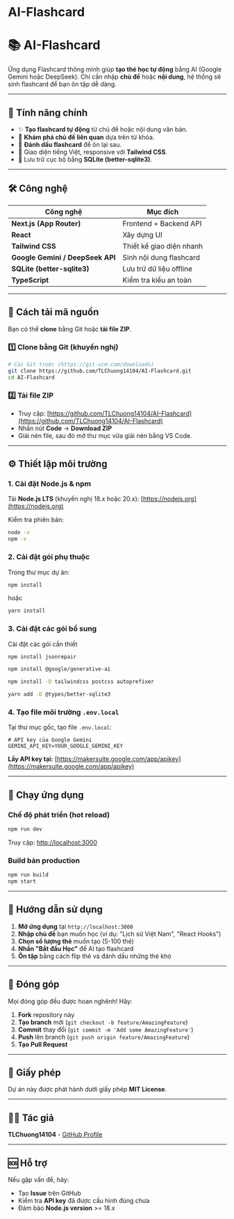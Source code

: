 # AI-Flashcard

# 📚 AI-Flashcard

Ứng dụng Flashcard thông minh giúp **tạo thẻ học tự động** bằng AI (Google Gemini hoặc DeepSeek). 
Chỉ cần nhập **chủ đề** hoặc **nội dung**, hệ thống sẽ sinh flashcard để bạn ôn tập dễ dàng.

---

## 🌟 Tính năng chính

- ✨ **Tạo flashcard tự động** từ chủ đề hoặc nội dung văn bản.
- 🔎 **Khám phá chủ đề liên quan** dựa trên từ khóa.
- 📌 **Đánh dấu flashcard** để ôn lại sau.
- 🎨 Giao diện tiếng Việt, responsive với **Tailwind CSS**.
- 💾 Lưu trữ cục bộ bằng **SQLite (better-sqlite3)**.

---

## 🛠️ Công nghệ

| Công nghệ | Mục đích |
|---------------------------|----------------------------------|
| **Next.js (App Router)** | Frontend + Backend API |
| **React** | Xây dựng UI |
| **Tailwind CSS** | Thiết kế giao diện nhanh |
| **Google Gemini / DeepSeek API** | Sinh nội dung flashcard |
| **SQLite (better-sqlite3)** | Lưu trữ dữ liệu offline |
| **TypeScript** | Kiểm tra kiểu an toàn |

---

## 🔽 Cách tải mã nguồn

Bạn có thể **clone** bằng Git hoặc **tải file ZIP**.

### 1️⃣ Clone bằng Git (khuyến nghị)

```sh
# Cài Git trước (https://git-scm.com/downloads)
git clone https://github.com/TLChuong14104/AI-Flashcard.git
cd AI-Flashcard
```

### 2️⃣ Tải file ZIP

- Truy cập: [https://github.com/TLChuong14104/AI-Flashcard](https://github.com/TLChuong14104/AI-Flashcard)
- Nhấn nút **Code** → **Download ZIP**
- Giải nén file, sau đó mở thư mục vừa giải nén bằng VS Code.

---

## ⚙️ Thiết lập môi trường

### 1. Cài đặt Node.js & npm

Tải **Node.js LTS** (khuyến nghị 18.x hoặc 20.x): [https://nodejs.org](https://nodejs.org)

Kiểm tra phiên bản:
```sh
node -v
npm -v
```

### 2. Cài đặt gói phụ thuộc

Trong thư mục dự án:
```sh
npm install
```

hoặc

```sh
yarn install
```

### 3. Cài đặt các gói bổ sung
Cài đặt các gói cần thiết
```sh
npm install jsonrepair
```
```sh
npm install @google/generative-ai
```
```sh
npm install -D tailwindcss postcss autoprefixer
```
```sh
yarn add -D @types/better-sqlite3
```

### 4. Tạo file môi trường `.env.local`

Tại thư mục gốc, tạo file `.env.local`:
```env
# API key của Google Gemini
GEMINI_API_KEY=YOUR_GOOGLE_GEMINI_KEY
```

**Lấy API key tại:** [https://makersuite.google.com/app/apikey](https://makersuite.google.com/app/apikey)

---

## 🚀 Chạy ứng dụng

### Chế độ phát triển (hot reload)
```sh
npm run dev
```

Truy cập: [http://localhost:3000](http://localhost:3000)

### Build bản production
```sh
npm run build
npm start
```

---

## 📝 Hướng dẫn sử dụng

1. **Mở ứng dụng** tại `http://localhost:3000`
2. **Nhập chủ đề** bạn muốn học (ví dụ: "Lịch sử Việt Nam", "React Hooks")
3. **Chọn số lượng thẻ** muốn tạo (5-100 thẻ)
4. **Nhấn "Bắt đầu Học"** để AI tạo flashcard
5. **Ôn tập** bằng cách flip thẻ và đánh dấu những thẻ khó

---

## 🤝 Đóng góp

Mọi đóng góp đều được hoan nghênh! Hãy:

1. **Fork** repository này
2. **Tạo branch** mới (`git checkout -b feature/AmazingFeature`)
3. **Commit** thay đổi (`git commit -m 'Add some AmazingFeature'`)
4. **Push** lên branch (`git push origin feature/AmazingFeature`)
5. **Tạo Pull Request**

---

## 📄 Giấy phép

Dự án này được phát hành dưới giấy phép **MIT License**.

---

## 👨‍💻 Tác giả

**TLChuong14104** - [GitHub Profile](https://github.com/TLChuong14104)

---

## 🆘 Hỗ trợ

Nếu gặp vấn đề, hãy:
- Tạo **Issue** trên GitHub
- Kiểm tra **API key** đã được cấu hình đúng chưa
- Đảm bảo **Node.js version** >= 18.x
